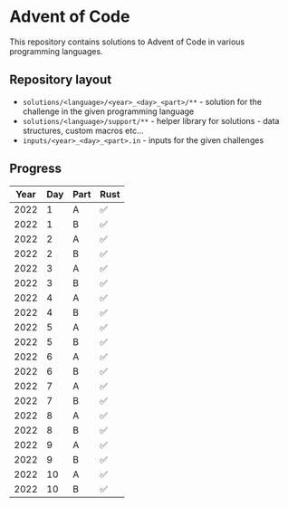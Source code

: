 # Advent of Code

This repository contains solutions to Advent of Code in various programming languages.

## Repository layout

- `solutions/<language>/<year>_<day>_<part>/**` - solution for the challenge in the given programming language
- `solutions/<language>/support/**` - helper library for solutions - data structures, custom macros etc...
- `inputs/<year>_<day>_<part>.in` - inputs for the given challenges

## Progress

| Year | Day | Part | Rust |
| ---- | --- | ---- | ---- |
| 2022 |   1  |   A  |  ✅  |
| 2022 |   1  |   B  |  ✅  |
| 2022 |   2  |   A  |  ✅  |
| 2022 |   2  |   B  |  ✅  |
| 2022 |   3  |   A  |  ✅  |
| 2022 |   3  |   B  |  ✅  |
| 2022 |   4  |   A  |  ✅  |
| 2022 |   4  |   B  |  ✅  |
| 2022 |   5  |   A  |  ✅  |
| 2022 |   5  |   B  |  ✅  |
| 2022 |   6  |   A  |  ✅  |
| 2022 |   6  |   B  |  ✅  |
| 2022 |   7  |   A  |  ✅  |
| 2022 |   7  |   B  |  ✅  |
| 2022 |   8  |   A  |  ✅  |
| 2022 |   8  |   B  |  ✅  |
| 2022 |   9  |   A  |  ✅  |
| 2022 |   9  |   B  |  ✅  |
| 2022 |  10  |   A  |  ✅  |
| 2022 |  10  |   B  |  ✅  |
